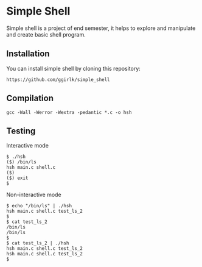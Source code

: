 # Simple Shell

Simple shell is a project of end semester, it helps to explore and manipulate and create basic shell program.

## Installation

You can install simple shell by cloning this repository:
```
https://github.com/ggirlk/simple_shell
```

## Compilation

```
gcc -Wall -Werror -Wextra -pedantic *.c -o hsh
```

## Testing
Interactive mode
```
$ ./hsh
($) /bin/ls
hsh main.c shell.c
($)
($) exit
$
```
Non-interactive mode
```
$ echo "/bin/ls" | ./hsh
hsh main.c shell.c test_ls_2
$
$ cat test_ls_2
/bin/ls
/bin/ls
$
$ cat test_ls_2 | ./hsh
hsh main.c shell.c test_ls_2
hsh main.c shell.c test_ls_2
$

```


